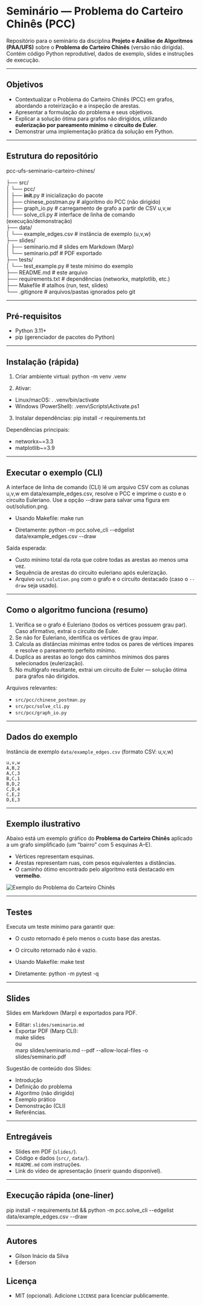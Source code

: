 # Seminário — Problema do Carteiro Chinês (PCC)

Repositório para o seminário da disciplina **Projeto e Análise de Algoritmos (PAA/UFS)** sobre o **Problema do Carteiro Chinês** (versão não dirigida). Contém código Python reprodutível, dados de exemplo, slides e instruções de execução.

---

## Objetivos

- Contextualizar o Problema do Carteiro Chinês (PCC) em grafos, abordando a roteirização e a inspeção de arestas.
- Apresentar a formulação do problema e seus objetivos.
- Explicar a solução ótima para grafos não dirigidos, utilizando **eulerização por pareamento mínimo** e **circuito de Euler**.
- Demonstrar uma implementação prática da solução em Python.

---

## Estrutura do repositório

pcc-ufs-seminario-carteiro-chines/

├── src/  
│ └── pcc/  
│ ├── __init__.py # inicialização do pacote  
│ ├── chinese_postman.py # algoritmo do PCC (não dirigido)  
│ ├── graph_io.py # carregamento de grafo a partir de CSV u,v,w  
│ └── solve_cli.py # interface de linha de comando (execução/demonstração)  
├── data/  
│ └── example_edges.csv # instância de exemplo (u,v,w)  
├── slides/  
│ ├── seminario.md # slides em Markdown (Marp)  
│ └── seminario.pdf # PDF exportado  
├── tests/  
│ └── test_example.py # teste mínimo do exemplo  
├── README.md # este arquivo  
├── requirements.txt # dependências (networkx, matplotlib, etc.)  
├── Makefile # atalhos (run, test, slides)  
└── .gitignore # arquivos/pastas ignorados pelo git

---

## Pré-requisitos

- Python 3.11+
- pip (gerenciador de pacotes do Python)

---

## Instalação (rápida)

1. Criar ambiente virtual:
  python -m venv .venv
  
2. Ativar:
  
  - Linux/macOS:
    . .venv/bin/activate
  - Windows (PowerShell):
    .venv\Scripts\Activate.ps1
3. Instalar dependências:
  pip install -r requirements.txt
  

Dependências principais:

- networkx~=3.3
- matplotlib~=3.9

---

## Executar o exemplo (CLI)

A interface de linha de comando (CLI) lê um arquivo CSV com as colunas u,v,w em data/example_edges.csv, resolve o PCC e imprime o custo e o circuito Euleriano. Use a opção --draw para salvar uma figura em out/solution.png.

- Usando Makefile:
  make run
  
- Diretamente:
  python -m pcc.solve_cli --edgelist data/example_edges.csv --draw
  

Saída esperada:

- Custo mínimo total da rota que cobre todas as arestas ao menos uma vez.
- Sequência de arestas do circuito euleriano após eulerização.
- Arquivo `out/solution.png` com o grafo e o circuito destacado (caso o `--draw` seja usado).

---

## Como o algoritmo funciona (resumo)

1. Verifica se o grafo é Euleriano (todos os vértices possuem grau par). Caso afirmativo, extrai o circuito de Euler.
2. Se não for Euleriano, identifica os vértices de grau ímpar.
3. Calcula as distâncias mínimas entre todos os pares de vértices ímpares e resolve o pareamento perfeito mínimo.
4. Duplica as arestas ao longo dos caminhos mínimos dos pares selecionados (eulerização).
5. No multigrafo resultante, extrai um circuito de Euler — solução ótima para grafos não dirigidos.

Arquivos relevantes:

- `src/pcc/chinese_postman.py`
- `src/pcc/solve_cli.py`
- `src/pcc/graph_io.py`

---

## Dados do exemplo

Instância de exemplo `data/example_edges.csv` (formato CSV: u,v,w)

```
u,v,w
A,B,2
A,C,3
B,C,1
B,D,2
C,D,4
C,E,2
D,E,3
```

---

## Exemplo ilustrativo

Abaixo está um exemplo gráfico do **Problema do Carteiro Chinês** aplicado a um grafo simplificado (um “bairro” com 5 esquinas A–E).

- Vértices representam esquinas.
- Arestas representam ruas, com pesos equivalentes a distâncias.
- O caminho ótimo encontrado pelo algoritmo está destacado em **vermelho**.

![Exemplo do Problema do Carteiro Chinês](pcc_exemplo.png)

---

## Testes

Executa um teste mínimo para garantir que:

- O custo retornado é pelo menos o custo base das arestas.
  
- O circuito retornado não é vazio.
  
- Usando Makefile:
  make test
  
- Diretamente:
  python -m pytest -q
  

---

## Slides

Slides em Markdown (Marp) e exportados para PDF.

- Editar: `slides/seminario.md`
- Exportar PDF (Marp CLI):  
  make slides  
  ou  
  marp slides/seminario.md --pdf --allow-local-files -o slides/seminario.pdf

Sugestão de conteúdo dos Slides:

- Introdução
- Definição do problema
- Algoritmo (não dirigido)
- Exemplo prático
- Demonstração (CLI)
- Referências.

---

## Entregáveis

- Slides em PDF (`slides/`).
- Código e dados (`src/`, `data/`).
- `README.md` com instruções.
- Link do vídeo de apresentação (inserir quando disponível).

---

## Execução rápida (one-liner)

pip install -r requirements.txt && python -m pcc.solve_cli --edgelist data/example_edges.csv --draw

---

## Autores

- Gilson Inácio da Silva
- Ederson

## Licença

- MIT (opcional). Adicione `LICENSE` para licenciar publicamente.
